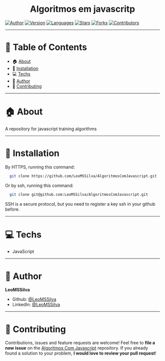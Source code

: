 <h1 align="center">Algoritmos em javascritp
	<br/>
</h1>

[![Author](https://img.shields.io/badge/author-LeoMSSilva-blue?style=flat-square)](https://github.com/LeoMSSilva)
[![Version](https://img.shields.io/badge/version-1.0.0-blue.svg?cacheSeconds=2592000)](https://github.com/LeoMSSilva)
[![Languages](https://img.shields.io/github/languages/count/LeoMSSilva/AlgoritmosComJavascript?color=blue&style=flat-square)](#)
[![Stars](https://img.shields.io/github/stars/LeoMSSilva/AlgoritmosComJavascript?color=blue&style=flat-square)](https://github.com/LeoMSSilva/AlgoritmosComJavascript/stargazers)
[![Forks](https://img.shields.io/github/forks/LeoMSSilva/AlgoritmosComJavascript?color=blue&style=flat-square)](https://github.com/LeoMSSilva/AlgoritmosComJavascript/network/members)
[![Contributors](https://img.shields.io/github/contributors/LeoMSSilva/AlgoritmosComJavascript?color=blue&style=flat-square)](https://github.com/LeoMSSilva/AlgoritmosComJavascript/graphs/contributors)

---

# :pushpin: Table of Contents

- :house: [About](#house-about)
- :dart: [Installation](#dart-installation)
- :computer: [Techs](#computer-techs)
- :bust_in_silhouette: [Author](#bust_in_silhouette-author)
- :handshake: [Contributing](#handshake-contributing)

---

# :house: About

A repository for javascript training algorithms

---

# :dart: Installation

By HTTPS, running this command:

```bash
  git clone https://github.com/LeoMSSilva/AlgoritmosComJavascript.git
```

Or by ssh, running this command:

```bash
  git clone git@github.com:LeoMSSilva/AlgoritmosComJavascript.git
```

SSH is a secure protocol, but you need to register a key ssh in your github before.

---

# :computer: Techs

- JavaScript

---

# :bust_in_silhouette: Author

**LeoMSSilva**

- Github: [@LeoMSSilva](https://github.com/LeoMSSilva)
- LinkedIn: [@LeoMSSilva](https://linkedin.com/in/LeoMSSilva)

---

# :handshake: Contributing

Contributions, issues and feature requests are welcome! Feel free to **file a new issue** on the [Algoritmos Com Javascript](https://github.com/LeoMSSilva/AlgoritmosComJavascript/issues) repository. If you already found a solution to your problem, **I would love to review your pull request**!
